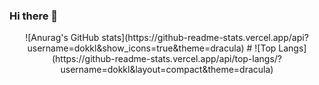 ### Hi there 👋
<div align="center">
![Anurag's GitHub stats](https://github-readme-stats.vercel.app/api?username=dokkl&show_icons=true&theme=dracula)
#
![Top Langs](https://github-readme-stats.vercel.app/api/top-langs/?username=dokkl&layout=compact&theme=dracula)
</div>

<!--
**dokkl/dokkl** is a ✨ _special_ ✨ repository because its `README.md` (this file) appears on your GitHub profile.

Here are some ideas to get you started:

- 🔭 I’m currently working on ...
- 🌱 I’m currently learning ...
- 👯 I’m looking to collaborate on ...
- 🤔 I’m looking for help with ...
- 💬 Ask me about ...
- 📫 How to reach me: ...
- 😄 Pronouns: ...
- ⚡ Fun fact: ...
-->
